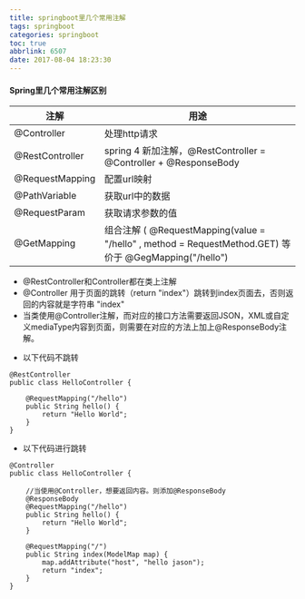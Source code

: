 ```yaml
---
title: springboot里几个常用注解
tags: springboot
categories: springboot
toc: true
abbrlink: 6507
date: 2017-08-04 18:23:30
---
```

#### Spring里几个常用注解区别
|注解	|用途|
|--- |---|
|@Controller|	处理http请求|
|@RestController	|spring 4 新加注解，@RestController = @Controller + @ResponseBody |
|@RequestMapping	|配置url映射|
|@PathVariable	|获取url中的数据|
|@RequestParam	|获取请求参数的值|
|@GetMapping	|组合注解 (  @RequestMapping(value = "/hello" , method = RequestMethod.GET) 等价于 @GegMapping("/hello")


- @RestController和Controller都在类上注解
- @Controller 用于页面的跳转（return "index"）跳转到index页面去，否则返回的内容就是字符串 "index"
- 当类使用@Controller注解，而对应的接口方法需要返回JSON，XML或自定义mediaType内容到页面，则需要在对应的方法上加上@ResponseBody注解。

<!-- more -->


- 以下代码不跳转

```
@RestController
public class HelloController {
    
    @RequestMapping("/hello")
    public String hello() {
        return "Hello World";
    }
}
```
- 以下代码进行跳转

```
@Controller
public class HelloController {
    
    //当使用@Controller，想要返回内容。则添加@ResponseBody
    @ResponseBody
    @RequestMapping("/hello")
    public String hello() {
        return "Hello World";
    }

    @RequestMapping("/")
    public String index(ModelMap map) {
        map.addAttribute("host", "hello jason");
        return "index";
    }
}
```